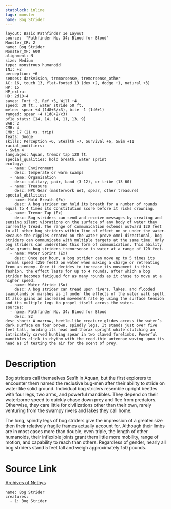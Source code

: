 ```yaml
---
statblock: inline
tags: monster
name: Bog Strider
---
```

```statblock
layout: Basic Pathfinder 1e Layout
source:  "Pathfinder No. 34: Blood for Blood"
Monster_CR: 2
name: Bog Strider
Monster_XP: 600
alignment: N
size: Medium
type: monstrous humanoid
INI: +2
perception: +6
senses: darkvision, tremorsense, tremorsense_other
AC: 16, touch 13, flat-footed 13 (dex +2, dodge +1, natural +3)
HP: 15
HP_extra: 
HD: 2d10+4
saves: Fort +2, Ref +5, Will +4
speed: 30 ft., water stride 50 ft.
melee: spear +4 (1d8+3/x3), bite -1 (1d6+1)
ranged: spear +4 (1d8+2/x3)
pf1e_stats: [14, 14, 14, 11, 13, 9]
BAB: 2
CMB: 4
CMD: 17 (21 vs. trip)
feats: Dodge
skills: Perception +6, Stealth +7, Survival +6, Swim +11
racial_modifiers:
- Swim 4
languages: Aquan, tremor tap 120 ft.
special_qualities: hold breath, water sprint
ecology:
  - name: Environment
    desc: temperate or warm swamps
  - name: Organisation
    desc: solitary, pair, band (3-12), or tribe (13-60)
  - name: Treasure
    desc: NPC Gear (masterwork net, spear, other treasure)
special_abilities:
  - name: Hold Breath (Ex)
    desc: A bog strider can hold its breath for a number of rounds equal to 4 times its Constitution score before it risks drowning.
  - name: Tremor Tap (Ex)
    desc: Bog striders can send and receive messages by creating and sensing silent vibrations on the surface of any body of water they currently tread. The range of communication extends outward 120 feet to all other bog striders within line of effect on or under the water. Because the ripples created on the water prove omni-directional, bog striders can communicate with multiple targets at the same time. Only bog striders can understand this form of communication. This ability also grants bog striders tremorsense in water at a range of 120 feet.
  - name: Water Sprint (Ex)
    desc: Once per hour, a bog strider can move up to 5 times its normal speed (250 feet) on water when making a charge or retreating from an enemy. Once it decides to increase its movement in this fashion, the effect lasts for up to 4 rounds, after which a bog strider becomes fatigued for as many rounds as it chose to move at a higher speed.
  - name: Water Stride (Su)
    desc: A bog strider can tread upon rivers, lakes, and flooded swamplands or marshes as if under the effects of the water walk spell. It also gains an increased movement rate by using the surface tension and its multiple legs to propel itself across the water.
sources:
  - name: Pathfinder No. 34: Blood for Blood
    desc: 82
desc_short: A narrow, beetle-like creature glides across the water’s dark surface on four brown, spindly legs. It stands just over five feet tall, holding its head and thorax upright while clutching an intricately carved hunting spear in two clawed forelimbs. Powerful mandibles click in rhythm with the reed-thin antennae waving upon its head as if testing the air for the scent of prey.
```
# Description
Bog striders call themselves Ses’h in Aquan, but the first explorers to encounter them named the reclusive bug-men after their ability to stride on water like solid ground. Individual bog striders resemble upright beetles with four legs, two arms, and powerful mandibles. They depend on their waterborne speed to quickly chase down prey and flee from predators. Otherwise, they care little for civilizations other than their own, rarely venturing from the swampy rivers and lakes they call home.

The long, spindly legs of bog striders give the impression of a greater size then their relatively fragile frames actually account for. Although their limbs are in most cases more than double, even triple, the length of other humanoids, their inflexible joints grant them little more mobility, range of motion, and capability to reach than others. Regardless of gender, nearly all bog striders stand 5 feet tall and weigh approximately 150 pounds.
# Source Link
[Archives of Nethys](https://aonprd.com/MonsterDisplay.aspx?ItemName=Bog%20Strider)
```encounter-table
name: Bog Strider
creatures:
  - 1: Bog Strider
```
